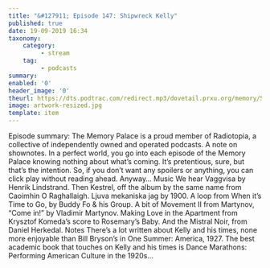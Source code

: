 ```yaml
---
title: "&#127911; Episode 147: Shipwreck Kelly"
published: true
date: 19-09-2019 16:34
taxonomy:
    category:
         - stream
    tag:
         - podcasts
summary:
enabled: '0'
header_image: '0'
theurl: https://dts.podtrac.com/redirect.mp3/dovetail.prxu.org/memory/5db61a8f-06a9-47eb-acdf-25ef64c516ec/thememorypalace.mp3
image: artwork-resized.jpg
template: item
---
```

 
Episode summary: The Memory Palace is a proud member of Radiotopia, a collective of independently owned and operated podcasts. A note on shownotes. In a perfect world, you go into each episode of the Memory Palace knowing nothing about what’s coming. It’s pretentious, sure, but that’s the intention. So, if you don’t want any spoilers or anything, you can click play without reading ahead. Anyway… Music We hear Vaggvisa by Henrik Lindstrand. Then Kestrel, off the album by the same name from Caoimhin O Raghallaigh. Ljuva mekaniska jag by 1900. A loop from When it’s Time to Go, by Buddy Fo & his Group. A bit of Movement II from Martynov, “Come in!” by Vladimir Martynov. Making Love in the Apartment from Krysztof Komeda’s score to Rosemary’s Baby. And the Mistral Noir, from Daniel Herkedal. Notes There’s a lot written about Kelly and his times, none more enjoyable than Bill Bryson’s in One Summer: America, 1927. The best academic book that touches on Kelly and his times is Dance Marathons: Performing American Culture in the 1920s…
